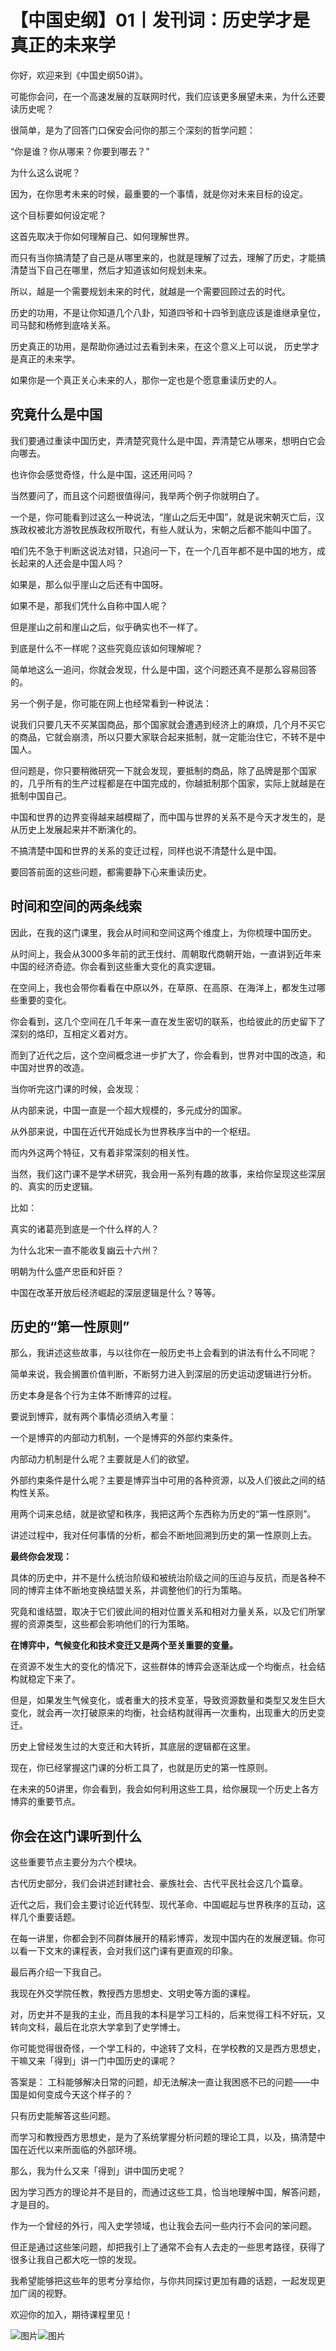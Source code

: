 # 【中国史纲】01丨发刊词：历史学才是真正的未来学

你好，欢迎来到《中国史纲50讲》。

可能你会问，在一个高速发展的互联网时代，我们应该更多展望未来，为什么还要读历史呢？

很简单，是为了回答门口保安会问你的那三个深刻的哲学问题：

“你是谁？你从哪来？你要到哪去？”

为什么这么说呢？

因为，在你思考未来的时候，最重要的一个事情，就是你对未来目标的设定。

这个目标要如何设定呢？

这首先取决于你如何理解自己、如何理解世界。

而只有当你搞清楚了自己是从哪里来的，也就是理解了过去，理解了历史，才能搞清楚当下自己在哪里，然后才知道该如何规划未来。

所以，越是一个需要规划未来的时代，就越是一个需要回顾过去的时代。

历史的功用，不是让你知道几个八卦，知道四爷和十四爷到底应该是谁继承皇位，司马懿和杨修到底啥关系。

历史真正的功用，是帮助你通过过去看到未来，在这个意义上可以说， 历史学才是真正的未来学。

如果你是一个真正关心未来的人，那你一定也是个愿意重读历史的人。

## 究竟什么是中国

我们要通过重读中国历史，弄清楚究竟什么是中国，弄清楚它从哪来，想明白它会向哪去。

也许你会感觉奇怪，什么是中国，这还用问吗？

当然要问了，而且这个问题很值得问，我举两个例子你就明白了。

一个是，你可能看到过这么一种说法，“崖山之后无中国”，就是说宋朝灭亡后，汉族政权被北方游牧民族政权所取代，有些人就认为，宋朝之后都不能叫中国了。

咱们先不急于判断这说法对错，只追问一下，在一个几百年都不是中国的地方，成长起来的人还会是中国人吗？

如果是，那么似乎崖山之后还有中国呀。

如果不是，那我们凭什么自称中国人呢？

但是崖山之前和崖山之后，似乎确实也不一样了。

到底是什么不一样呢？这些究竟应该如何理解呢？

简单地这么一追问，你就会发现，什么是中国，这个问题还真不是那么容易回答的。

另一个例子是，你可能在网上也经常看到一种说法：

说我们只要几天不买某国商品，那个国家就会遭遇到经济上的麻烦，几个月不买它的商品，它就会崩溃，所以只要大家联合起来抵制，就一定能治住它，不转不是中国人。

但问题是，你只要稍微研究一下就会发现，要抵制的商品，除了品牌是那个国家的，几乎所有的生产过程都是在中国完成的，你越抵制那个国家，实际上就越是在抵制中国自己。

中国和世界的边界变得越来越模糊了，而中国与世界的关系不是今天才发生的，是从历史上发展起来并不断演化的。

不搞清楚中国和世界的关系的变迁过程，同样也说不清楚什么是中国。

要回答前面的这些问题，都需要静下心来重读历史。

## 时间和空间的两条线索

因此，在我的这门课里，我会从时间和空间这两个维度上，为你梳理中国历史。

从时间上，我会从3000多年前的武王伐纣、周朝取代商朝开始，一直讲到近年来中国的经济奇迹。你会看到这些重大变化的真实逻辑。

在空间上，我也会带你看看在中原以外，在草原、在高原、在海洋上，都发生过哪些重要的变化。

你会看到，这几个空间在几千年来一直在发生密切的联系，也给彼此的历史留下了深刻的烙印，互相定义着对方。

而到了近代之后，这个空间概念进一步扩大了，你会看到，世界对中国的改造，和中国对世界的改造。

当你听完这门课的时候，会发现：

从内部来说，中国一直是一个超大规模的，多元成分的国家。

从外部来说，中国在近代开始成长为世界秩序当中的一个枢纽。

而内外这两个特征，又有着非常深刻的相关性。

当然，我们这门课不是学术研究，我会用一系列有趣的故事，来给你呈现这些深层的、真实的历史逻辑。

比如：

真实的诸葛亮到底是一个什么样的人？

为什么北宋一直不能收复幽云十六州？

明朝为什么盛产忠臣和奸臣？

中国在改革开放后经济崛起的深层逻辑是什么？等等。

## **历史的“第一性原则”**

那么，我讲述这些故事，与以往你在一般历史书上会看到的讲法有什么不同呢？

简单来说，我会搁置价值判断，不断努力进入到深层的历史运动逻辑进行分析。

历史本身是各个行为主体不断博弈的过程。

要说到博弈，就有两个事情必须纳入考量：

一个是博弈的内部动力机制，一个是博弈的外部约束条件。

内部动力机制是什么呢？主要就是人们的欲望。

外部约束条件是什么呢？主要是博弈当中可用的各种资源，以及人们彼此之间的结构性关系。

用两个词来总结，就是欲望和秩序，我把这两个东西称为历史的“第一性原则”。

讲述过程中，我对任何事情的分析，都会不断地回溯到历史的第一性原则上去。

**最终你会发现：**

具体的历史中，并不是什么统治阶级和被统治阶级之间的压迫与反抗，而是各种不同的博弈主体不断地变换结盟关系，并调整他们的行为策略。

究竟和谁结盟，取决于它们彼此间的相对位置关系和相对力量关系，以及它们所掌握的资源类型，这些都会影响他们的行为策略。

**在博弈中，气候变化和技术变迁又是两个至关重要的变量。**

在资源不发生大的变化的情况下，这些群体的博弈会逐渐达成一个均衡点，社会结构就稳定下来了。

但是，如果发生气候变化，或者重大的技术变革，导致资源数量和类型又发生巨大变化，就会再一次打破原来的均衡，社会结构就得再一次重构，出现重大的历史变迁。

历史上曾经发生过的大变迁和大转折，其底层的逻辑都在这里。

现在，你已经掌握这门课的分析工具了，也就是历史的第一性原则。

在未来的50讲里，你会看到，我会如何利用这些工具，给你展现一个历史上各方博弈的重要节点。

## **你会在这门课听到什么**

这些重要节点主要分为六个模块。

古代历史部分，我们会讲述封建社会、豪族社会、古代平民社会这几个篇章。

近代之后，我们会主要讨论近代转型、现代革命、中国崛起与世界秩序的互动，这样几个重要话题。

在每一讲里，你都会到不同群体展开的精彩博弈，发现中国内在的发展逻辑。你可以看一下文末的课程表，会对我们这门课有更直观的印象。

最后再介绍一下我自己。

我现在外交学院任教，教授西方思想史、文明史等方面的课程。

对，历史并不是我的主业，而且我的本科是学习工科的，后来觉得工科不好玩，又转向文科，最后在北京大学拿到了史学博士。

你可能觉得很奇怪，一个学工科的，中途转了文科，在学校教的又是西方思想史，干嘛又来「得到」讲一门中国历史的课呢？

答案是： 工科能够解决日常的问题，却无法解决一直让我困惑不已的问题——中国是如何变成今天这个样子的？

只有历史能解答这些问题。

而学习和教授西方思想史，是为了系统掌握分析问题的理论工具，以及，搞清楚中国在近代以来所面临的外部环境。 

那么，我为什么又来「得到」讲中国历史呢？

因为学习西方的理论并不是目的，而通过这些工具，恰当地理解中国，解答问题，才是目的。

作为一个曾经的外行，闯入史学领域，也让我会去问一些内行不会问的笨问题。

但正是通过这些笨问题，却把我引上了通常不会有人去走的一些思考路径，获得了很多让我自己都大吃一惊的发现。

我希望能够把这些年的思考分享给你，与你共同探讨更加有趣的话题，一起发现更加广阔的视野。

欢迎你的加入，期待课程里见！

![图片](.\.assets\1_1.jpg)![图片](.\.assets\1_2.jpg)